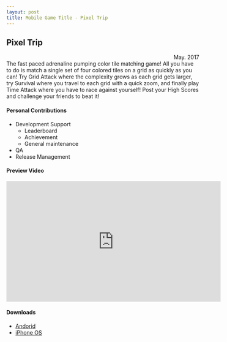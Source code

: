```yaml
---
layout: post
title: Mobile Game Title - Pixel Trip
---
```


## Pixel Trip
<div style="text-align: right">May. 2017</div>
The fast paced adrenaline pumping color tile matching game! 
All you have to do is match a single set of four colored tiles on a grid as quickly as you can! 
Try Grid Attack where the complexity grows as each grid gets larger, 
try Survival where you travel to each grid with a quick zoom, and finally play Time Attack where you have to race against yourself! 
Post your High Scores and challenge your friends to beat it!

#### Personal Contributions
* Development Support
  * Leaderboard
  * Achievement
  * General maintenance
* QA
* Release Management 

#### Preview Video
<iframe width="560" height="315" src="https://www.youtube.com/embed/wM07osMzZXU" frameborder="0" allowfullscreen></iframe>

#### Downloads
  * [Andorid](https://play.google.com/store/apps/details?id=com.FreeDominionStudios.PixelTrip)
  * [iPhone OS](https://itunes.apple.com/us/app/pixel-trip/id1222842674?mt=8)